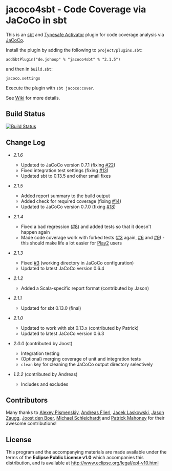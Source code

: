 # jacoco4sbt - Code Coverage via JaCoCo in sbt

This is an [sbt](http://scala-sbt.org/) and [Typesafe Activator](https://typesafe.com/activator) plugin for code coverage analysis via [JaCoCo](http://www.eclemma.org/jacoco/).

Install the plugin by adding the following to `project/plugins.sbt`:

    addSbtPlugin("de.johoop" % "jacoco4sbt" % "2.1.5")

and then in `build.sbt`:

    jacoco.settings

Execute the plugin with `sbt jacoco:cover`.

See [Wiki](https://github.com/sbt/jacoco4sbt/wiki) for more details.

## Build Status

[![Build Status](https://travis-ci.org/sbt/jacoco4sbt.svg?branch=master)](https://travis-ci.org/sbt/jacoco4sbt)

## Change Log
* *2.1.6*
    * Updated to JaCoCo version 0.7.1 (fixing [#22](https://github.com/sbt/jacoco4sbt/issues/22))
    * Fixed integration test settings (fixing [#13](https://github.com/sbt/jacoco4sbt/issues/13))
    * Updated sbt to 0.13.5 and other small fixes

* *2.1.5*
    * Added report summary to the build output
    * Added check for required coverage (fixing [#14](https://github.com/sbt/jacoco4sbt/issues/14))
    * Updated to JaCoCo version 0.7.0 (fixing [#18](https://github.com/sbt/jacoco4sbt/issues/18))

* *2.1.4*
    * Fixed a bad regression ([#8](https://github.com/sbt/jacoco4sbt/issues/8)) and added tests so that it doesn't happen again
    * Made code coverage work with forked tests ([#3](https://github.com/sbt/jacoco4sbt/issues/3) again,
      [#6](https://github.com/sbt/jacoco4sbt/issues/6) and
      [#9](https://github.com/sbt/jacoco4sbt/issues/9)) - this should make life
      a lot easier for [Play2](http://playframework.com) users

* *2.1.3*
    * Fixed [#3](https://github.com/sbt/jacoco4sbt/issues/3) (working directory in JaCoCo configuration)
    * Updated to latest JaCoCo version 0.6.4

* *2.1.2*
    * Added a Scala-specific report format (contributed by Jason)

* *2.1.1*

    * Updated for sbt 0.13.0 (final)

* *2.1.0*

    * Updated to work with sbt 0.13.x (contributed by Patrick)
    * Updated to latest JaCoCo version 0.6.3
    
* *2.0.0* (contributed by Joost)

    * Integration testing
    * (Optional) merging coverage of unit and integration tests
    * `clean` key for cleaning the JaCoCo output directory selectively
    
* *1.2.2* (contributed by Andreas)

    * Includes and excludes

## Contributors

Many thanks to
[Alexey Pismenskiy](https://github.com/apismensky),
[Andreas Flierl](https://bitbucket.org/asflierl),
[Jacek Laskowski](https://github.com/jaceklaskowski),
[Jason Zaugg](https://github.com/retronym),
[Joost den Boer](https://bitbucket.org/diversit),
[Michael Schleichardt](https://github.com/schleichardt) and
[Patrick Mahoney](https://bitbucket.org/paddymahoney) for their awesome contributions!

## License

This program and the accompanying materials are made available under the terms of the **Eclipse Public License v1.0** which accompanies this distribution, and is available at http://www.eclipse.org/legal/epl-v10.html
